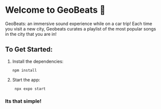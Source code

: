 # Welcome to GeoBeats 👋

GeoBeats: an immersive sound experience while on a car trip!
Each time you visit a new city, Geobeats curates a playlist of the most popular songs in the city that you are in!

## To Get Started:

1. Install the dependencies:

   ```bash
   npm install
   ```

2. Start the app:

   ```bash
    npx expo start
   ```

### Its that simple! 

